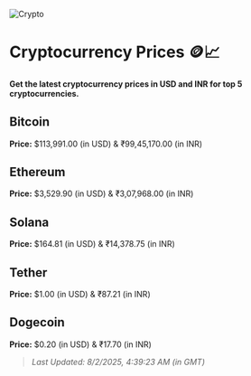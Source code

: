 
![Crypto](https://www.techguide.com.au/wp-content/uploads/2020/11/crypto3.jpeg)

# Cryptocurrency Prices 🪙📈

#### Get the latest cryptocurrency prices in USD and INR for top 5 cryptocurrencies.

## Bitcoin

**Price:** $113,991.00 (in USD) & ₹99,45,170.00 (in INR)

## Ethereum

**Price:** $3,529.90 (in USD) & ₹3,07,968.00 (in INR)

## Solana

**Price:** $164.81 (in USD) & ₹14,378.75 (in INR)

## Tether

**Price:** $1.00 (in USD) & ₹87.21 (in INR)

## Dogecoin

**Price:** $0.20 (in USD) & ₹17.70 (in INR)

> _Last Updated: 8/2/2025, 4:39:23 AM (in GMT)_
